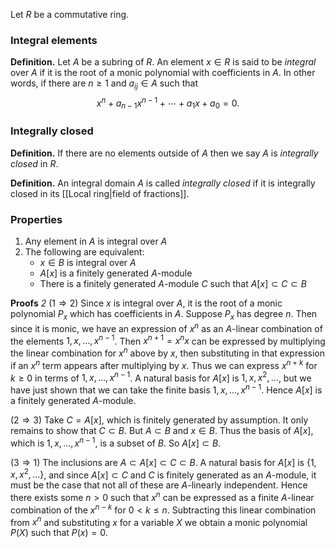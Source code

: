 Let $R$ be a commutative ring.

### Integral elements

**Definition.** Let $A$ be a subring of $R$. An element $x\in R$ is said to be _integral_ over $A$ if it is the root of a monic polynomial with coefficients in $A$. In other words, if there are $n\geq 1$ and $a_{ij}\in A$ such that
$$ 
x^n+a_{n-1}x^{n-1}+\cdots+a_1 x+a_0=0.
$$

### Integrally closed

**Definition.** If there are no elements outside of $A$ then we say $A$ is _integrally closed_ in $R$. 

**Definition.** An integral domain $A$ is called _integrally closed_ if it is integrally closed in its [[Local ring|field of fractions]].

### Properties
1. Any element in $A$ is integral over $A$
2. The following are equivalent:
	- $x\in B$ is integral over $A$
	- $A[x]$ is a finitely generated $A$-module
	- There is a finitely generated $A$-module $C$ such that $A[x]\subset C\subset B$

**Proofs**
*2*
($1\Rightarrow 2$) Since $x$ is integral over $A$, it is the root of a monic polynomial $P_x$ which has coefficients in $A$. Suppose $P_x$ has degree $n$. Then since it is monic, we have an expression of $x^n$ as an $A$-linear combination of the elements $1,x,\dots,x^{n-1}$. Then $x^{n+1}=x^nx$ can be expressed by multiplying the linear combination for $x^n$ above by $x$, then substituting in that expression if an $x^n$ term appears after multiplying by $x$. Thus we can express $x^{n+k}$ for $k\geq 0$ in terms of $1,x,\dots,x^{n-1}$.  A natural basis for $A[x]$ is $1,x,x^2,\dots$, but we have just shown that we can take the finite basis $1,x,\dots,x^{n-1}$. Hence $A[x]$ is a finitely generated $A$-module.

($2\Rightarrow 3$) Take $C=A[x]$, which is finitely generated by assumption. It only remains to show that $C\subset B$. But $A\subset B$ and $x\in B$. Thus the basis of $A[x]$, which is $1,x,\dots,x^{n-1}$, is a subset of $B$. So $A[x]\subset B$.

($3\Rightarrow 1$) The inclusions are $A\subset A[x]\subset C\subset B$. A natural basis for $A[x]$ is $\{1,x,x^2,\dots\}$, and since $A[x]\subset C$ and $C$ is finitely generated as an $A$-module, it must be the case that not all of these are $A$-linearly independent. Hence there exists some $n> 0$ such that $x^n$ can be expressed as a finite $A$-linear combination of the $x^{n-k}$ for $0<k\leq n$. Subtracting this linear combination from $x^n$ and substituting $x$ for a variable $X$ we obtain a monic polynomial $P(X)$ such that $P(x)=0$.